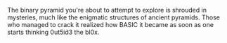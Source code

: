 The binary pyramid you're about to attempt to explore is shrouded in mysteries, much like the enigmatic structures of ancient pyramids. Those who managed to crack it realized how BASIC it became as soon as one starts thinking 0ut5id3 the bl0x.
